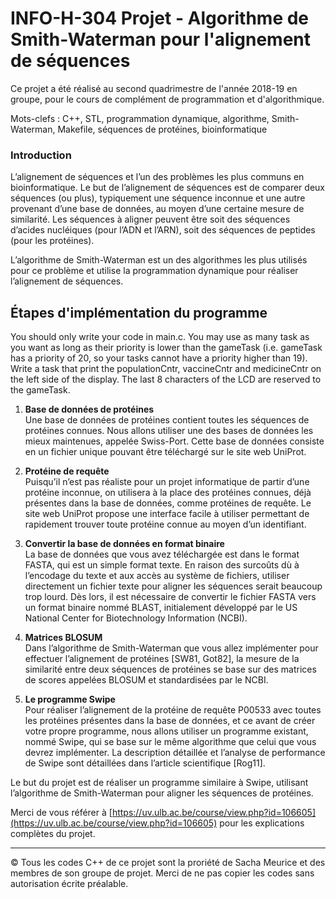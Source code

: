 # INFO-H-304 Projet - Algorithme de Smith-Waterman pour l'alignement de séquences

Ce projet a été réalisé au second quadrimestre de l'année 2018-19 en groupe, pour le cours de complément de programmation et d'algorithmique.

Mots-clefs : C++, STL, programmation dynamique, algorithme, Smith-Waterman, Makefile, séquences de protéines, bioinformatique

### Introduction

L’alignement de séquences et l’un des problèmes les plus communs en bioinformatique. Le but de l’alignement de séquences est de comparer deux séquences (ou plus), typiquement une séquence inconnue et une autre provenant d’une base de données, au moyen d’une certaine mesure de similarité. Les séquences à aligner peuvent être soit des séquences d’acides nucléiques (pour l’ADN et l’ARN), soit des séquences de peptides (pour les protéines).

L’algorithme de Smith-Waterman est un des algorithmes les plus utilisés pour ce problème et utilise la programmation dynamique pour réaliser l’alignement de séquences.

## Étapes d'implémentation du programme

You should only write your code in main.c. You may use as many task as you want as long as their priority is lower than the gameTask (i.e. gameTask has a priority of 20, so your tasks cannot have a priority higher than 19). Write a task that print the populationCntr, vaccineCntr and medicineCntr on the left side of the display. The last 8 characters of the LCD are reserved to the gameTask.

1. **Base de données de protéines**  
   Une base de données de protéines contient toutes les séquences de protéines connues. Nous allons utiliser une des bases de données les mieux maintenues, appelée Swiss-Port. Cette base de données consiste en un fichier unique pouvant être téléchargé sur le site web UniProt.

2. **Protéine de requête**  
   Puisqu’il n’est pas réaliste pour un projet informatique de partir d’une protéine inconnue, on utilisera à la place des protéines connues, déjà présentes dans la base de données, comme protéines de requête. Le site web UniProt propose une interface facile à utiliser permettant de rapidement trouver toute protéine connue au moyen d’un identifiant.

3. **Convertir la base de données en format binaire**  
   La base de données que vous avez téléchargée est dans le format FASTA, qui est un simple format texte. En raison des surcoûts dù à l’encodage du texte et aux accès au système de fichiers, utiliser directement un fichier texte pour aligner les séquences serait beaucoup trop lourd. Dès lors, il est nécessaire de convertir le fichier FASTA vers un format binaire nommé BLAST, initialement développé par le US National Center for Biotechnology Information (NCBI).

4. **Matrices BLOSUM**  
   Dans l’algorithme de Smith-Waterman que vous allez implémenter pour effectuer l’alignement de protéines [SW81, Got82], la mesure de la similarité entre deux séquences de protéines se base sur des matrices de scores appelées BLOSUM et standardisées par le NCBI.

5. **Le programme Swipe**  
   Pour réaliser l’alignement de la protéine de requête P00533 avec toutes les protéines présentes dans la base de données, et ce avant de créer votre propre programme, nous allons utiliser un programme existant, nommé Swipe, qui se base sur le même algorithme que celui que vous devrez implémenter. La description détaillée et l’analyse de performance de Swipe sont détaillées dans l’article scientifique [Rog11].

Le but du projet est de réaliser un programme similaire à Swipe, utilisant l’algorithme de Smith-Waterman pour aligner les séquences de protéines.



Merci de vous référer à [https://uv.ulb.ac.be/course/view.php?id=106605](https://uv.ulb.ac.be/course/view.php?id=106605) pour les explications complètes du projet.

---

© Tous les codes C++ de ce projet sont la proriété de Sacha Meurice et des membres de son groupe de projet. Merci de ne pas copier les codes sans autorisation écrite préalable.
